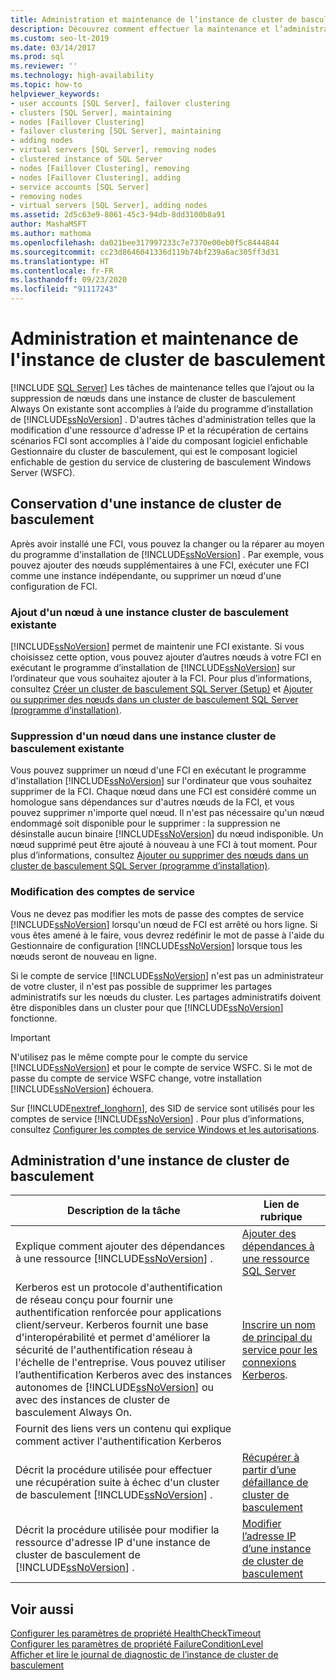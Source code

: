 ```yaml
---
title: Administration et maintenance de l’instance de cluster de basculement
description: Découvrez comment effectuer la maintenance et l’administration des instances de cluster de basculement SQL Server à l’aide du programme d’installation SQL Server ou du composant logiciel enfichable Gestionnaire du cluster de basculement.
ms.custom: seo-lt-2019
ms.date: 03/14/2017
ms.prod: sql
ms.reviewer: ''
ms.technology: high-availability
ms.topic: how-to
helpviewer_keywords:
- user accounts [SQL Server], failover clustering
- clusters [SQL Server], maintaining
- nodes [Faillover Clustering]
- failover clustering [SQL Server], maintaining
- adding nodes
- virtual servers [SQL Server], removing nodes
- clustered instance of SQL Server
- nodes [Faillover Clustering], removing
- nodes [Faillover Clustering], adding
- service accounts [SQL Server]
- removing nodes
- virtual servers [SQL Server], adding nodes
ms.assetid: 2d5c63e9-8061-45c3-94db-8dd3100b8a91
author: MashaMSFT
ms.author: mathoma
ms.openlocfilehash: da021bee317997233c7e7370e00eb0f5c8444844
ms.sourcegitcommit: cc23d8646041336d119b74bf239a6ac305ff3d31
ms.translationtype: HT
ms.contentlocale: fr-FR
ms.lasthandoff: 09/23/2020
ms.locfileid: "91117243"
---
```

# <a name="failover-cluster-instance-administration-and-maintenance"></a>Administration et maintenance de l'instance de cluster de basculement
[!INCLUDE [SQL Server](../../../includes/applies-to-version/sqlserver.md)]
  Les tâches de maintenance telles que l’ajout ou la suppression de nœuds dans une instance de cluster de basculement Always On existante sont accomplies à l’aide du programme d’installation de [!INCLUDE[ssNoVersion](../../../includes/ssnoversion-md.md)] . D'autres tâches d'administration telles que la modification d'une ressource d'adresse IP et la récupération de certains scénarios FCI sont accomplies à l'aide du composant logiciel enfichable Gestionnaire du cluster de basculement, qui est le composant logiciel enfichable de gestion du service de clustering de basculement Windows Server (WSFC).  
  
## <a name="maintaining-a-failover-cluster-instance"></a>Conservation d'une instance de cluster de basculement  
 Après avoir installé une FCI, vous pouvez la changer ou la réparer au moyen du programme d'installation de [!INCLUDE[ssNoVersion](../../../includes/ssnoversion-md.md)] . Par exemple, vous pouvez ajouter des nœuds supplémentaires à une FCI, exécuter une FCI comme une instance indépendante, ou supprimer un nœud d'une configuration de FCI.  
  
### <a name="adding-a-node-to-an-existing-failover-cluster-instance"></a>Ajout d'un nœud à une instance cluster de basculement existante  
 [!INCLUDE[ssNoVersion](../../../includes/ssnoversion-md.md)] permet de maintenir une FCI existante. Si vous choisissez cette option, vous pouvez ajouter d’autres nœuds à votre FCI en exécutant le programme d’installation de [!INCLUDE[ssNoVersion](../../../includes/ssnoversion-md.md)] sur l’ordinateur que vous souhaitez ajouter à la FCI. Pour plus d’informations, consultez [Créer un cluster de basculement SQL Server &#40;Setup&#41;](../../../sql-server/failover-clusters/install/create-a-new-sql-server-failover-cluster-setup.md) et [Ajouter ou supprimer des nœuds dans un cluster de basculement SQL Server &#40;programme d’installation&#41;](../../../sql-server/failover-clusters/install/add-or-remove-nodes-in-a-sql-server-failover-cluster-setup.md).  
  
### <a name="removing-a-node-from-an-existing-failover-cluster-instance"></a>Suppression d'un nœud dans une instance cluster de basculement existante  
 Vous pouvez supprimer un nœud d'une FCI en exécutant le programme d'installation [!INCLUDE[ssNoVersion](../../../includes/ssnoversion-md.md)] sur l'ordinateur que vous souhaitez supprimer de la FCI. Chaque nœud dans une FCI est considéré comme un homologue sans dépendances sur d'autres nœuds de la FCI, et vous pouvez supprimer n'importe quel nœud. Il n'est pas nécessaire qu'un nœud endommagé soit disponible pour le supprimer : la suppression ne désinstalle aucun binaire [!INCLUDE[ssNoVersion](../../../includes/ssnoversion-md.md)] du nœud indisponible. Un nœud supprimé peut être ajouté à nouveau à une FCI à tout moment. Pour plus d’informations, consultez [Ajouter ou supprimer des nœuds dans un cluster de basculement SQL Server &#40;programme d’installation&#41;](../../../sql-server/failover-clusters/install/add-or-remove-nodes-in-a-sql-server-failover-cluster-setup.md).  
  
### <a name="changing-service-accounts"></a>Modification des comptes de service  
 Vous ne devez pas modifier les mots de passe des comptes de service [!INCLUDE[ssNoVersion](../../../includes/ssnoversion-md.md)] lorsqu'un nœud de FCI est arrêté ou hors ligne. Si vous êtes amené à le faire, vous devrez redéfinir le mot de passe à l'aide du Gestionnaire de configuration [!INCLUDE[ssNoVersion](../../../includes/ssnoversion-md.md)] lorsque tous les nœuds seront de nouveau en ligne.  
  
 Si le compte de service [!INCLUDE[ssNoVersion](../../../includes/ssnoversion-md.md)] n'est pas un administrateur de votre cluster, il n'est pas possible de supprimer les partages administratifs sur les nœuds du cluster. Les partages administratifs doivent être disponibles dans un cluster pour que [!INCLUDE[ssNoVersion](../../../includes/ssnoversion-md.md)] fonctionne.  
  
> [!IMPORTANT]  
>  N'utilisez pas le même compte pour le compte du service [!INCLUDE[ssNoVersion](../../../includes/ssnoversion-md.md)] et pour le compte de service WSFC. Si le mot de passe du compte de service WSFC change, votre installation [!INCLUDE[ssNoVersion](../../../includes/ssnoversion-md.md)] échouera.  
  
 Sur [!INCLUDE[nextref_longhorn](../../../includes/nextref-longhorn-md.md)], des SID de service sont utilisés pour les comptes de service [!INCLUDE[ssNoVersion](../../../includes/ssnoversion-md.md)] . Pour plus d’informations, consultez [Configurer les comptes de service Windows et les autorisations](../../../database-engine/configure-windows/configure-windows-service-accounts-and-permissions.md).  
  
## <a name="administering-a-failover-cluster-instance"></a>Administration d'une instance de cluster de basculement  
  
|Description de la tâche|Lien de rubrique|  
|----------------------|----------------|  
|Explique comment ajouter des dépendances à une ressource [!INCLUDE[ssNoVersion](../../../includes/ssnoversion-md.md)] .|[Ajouter des dépendances à une ressource SQL Server](../../../sql-server/failover-clusters/windows/add-dependencies-to-a-sql-server-resource.md)|  
|Kerberos est un protocole d'authentification de réseau conçu pour fournir une authentification renforcée pour applications client/serveur. Kerberos fournit une base d'interopérabilité et permet d'améliorer la sécurité de l'authentification réseau à l'échelle de l'entreprise. Vous pouvez utiliser l’authentification Kerberos avec des instances autonomes de [!INCLUDE[ssNoVersion](../../../includes/ssnoversion-md.md)] ou avec des instances de cluster de basculement Always On.|[Inscrire un nom de principal du service pour les connexions Kerberos](../../../database-engine/configure-windows/register-a-service-principal-name-for-kerberos-connections.md).|  
|Fournit des liens vers un contenu qui explique comment activer l'authentification Kerberos||  
|Décrit la procédure utilisée pour effectuer une récupération suite à échec d'un cluster de basculement [!INCLUDE[ssNoVersion](../../../includes/ssnoversion-md.md)] .|[Récupérer à partir d’une défaillance de cluster de basculement](../../../sql-server/failover-clusters/windows/recover-from-failover-cluster-instance-failure.md)|  
|Décrit la procédure utilisée pour modifier la ressource d'adresse IP d'une instance de cluster de basculement de [!INCLUDE[ssNoVersion](../../../includes/ssnoversion-md.md)] .|[Modifier l’adresse IP d’une instance de cluster de basculement](../../../sql-server/failover-clusters/windows/change-the-ip-address-of-a-failover-cluster-instance.md)|  
  
## <a name="see-also"></a>Voir aussi  
 [Configurer les paramètres de propriété HealthCheckTimeout](../../../sql-server/failover-clusters/windows/configure-healthchecktimeout-property-settings.md)   
 [Configurer les paramètres de propriété FailureConditionLevel](../../../sql-server/failover-clusters/windows/configure-failureconditionlevel-property-settings.md)   
 [Afficher et lire le journal de diagnostic de l’instance de cluster de basculement](../../../sql-server/failover-clusters/windows/view-and-read-failover-cluster-instance-diagnostics-log.md)  
  
  
